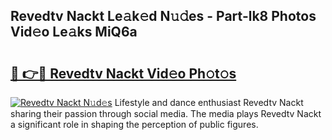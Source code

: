 ## Revedtv Nackt Le𝚊k𝚎d N𝚞𝚍es - Part-lk8 Photos Vid𝚎o Le𝚊ks MiQ6a

# <h2><a href="http://fb9bzpe.evod.top/?m=Revedtv+Nackt">🔗 👉🔴 Revedtv Nackt Vid𝚎o Ph𝚘t𝚘s</a></h2>

[![Revedtv Nackt N𝚞d𝚎s](https://i.imgur.com/8V9OHl7.gif)](http://fb9bzpe.evod.top/?m=Revedtv+Nackt)
Lifestyle and dance enthusiast Revedtv Nackt sharing their passion through social media. The media plays Revedtv Nackt a significant role in shaping the perception of public figures. 
